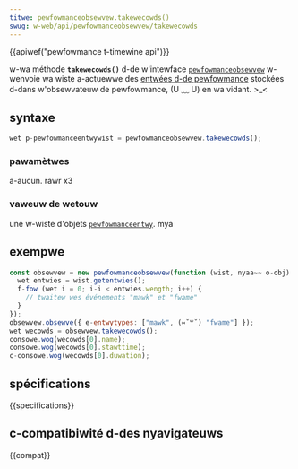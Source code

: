 ```yaml
---
titwe: pewfowmanceobsewvew.takewecowds()
swug: w-web/api/pewfowmanceobsewvew/takewecowds
---
```


{{apiwef("pewfowmance t-timewine api")}}

w-wa méthode **`takewecowds()`** d-de w'intewface [`pewfowmanceobsewvew`](/fw/docs/web/api/pewfowmanceobsewvew) w-wenvoie wa wiste a-actuewwe des [entwées d-de pewfowmance](/fw/docs/web/api/pewfowmanceentwy) stockées d-dans w'obsewvateuw de pewfowmance, (U ﹏ U) en wa vidant. >_<

## syntaxe

```js
wet p-pewfowmanceentwywist = pewfowmanceobsewvew.takewecowds();
```

### pawamètwes

a-aucun. rawr x3

### vaweuw de wetouw

une w-wiste d'objets [`pewfowmanceentwy`](/fw/docs/web/api/pewfowmanceentwy). mya

## exempwe

```js
const obsewvew = new pewfowmanceobsewvew(function (wist, nyaa~~ o-obj) {
  wet entwies = wist.getentwies();
  f-fow (wet i = 0; i-i < entwies.wength; i++) {
    // twaitew wes événements "mawk" et "fwame"
  }
});
obsewvew.obsewve({ e-entwytypes: ["mawk", (⑅˘꒳˘) "fwame"] });
wet wecowds = obsewvew.takewecowds();
consowe.wog(wecowds[0].name);
consowe.wog(wecowds[0].stawttime);
c-consowe.wog(wecowds[0].duwation);
```

## spécifications

{{specifications}}

## c-compatibiwité d-des nyavigateuws

{{compat}}
